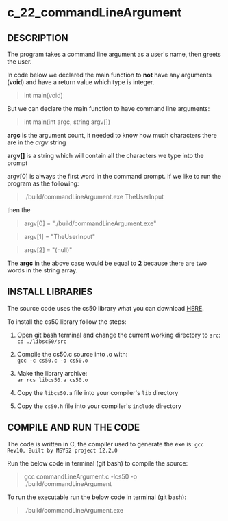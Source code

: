 # c_22_commandLineArgument

## DESCRIPTION

The program takes a command line argument as a user's name, then greets the user.

In code below we declared the main function to **not** have any arguments (**void**) and have a return value which type is integer.
> int main(void)

But we can declare the main function to have command line arguments:
> int main(int argc, string argv[])

**argc** is the argument count, it needed to know how much characters there are in the *argv* string

**argv[]** is a string which will contain all the characters we type into the prompt

argv[0] is always the first word in the command prompt. If we like to run the program as the following:

> ./build/commandLineArgument.exe TheUserInput

then the 

> argv[0] = "./build/commandLineArgument.exe"

> argv[1] = "TheUserInput"

> argv[2] = "(null)"

The **argc** in the above case would be equal to **2** because there are two words in the string array.

## INSTALL LIBRARIES

The source code uses the cs50 library what you can download [HERE](https://github.com/cs50/libcs50).

To install the cs50 library follow the steps:

1. Open git bash terminal and change the current working directory to `src`:   
  `cd ./libsc50/src`

2. Compile the cs50.c source into .o with:  
  `gcc -c cs50.c -o cs50.o`

3. Make the library archive:  
  `ar rcs libcs50.a cs50.o`

4. Copy the `libcs50.a` file into your compiler's `lib` directory

5. Copy the `cs50.h` file into your compiler's `include` directory


## COMPILE AND RUN THE CODE

The code is written in C, the compiler used to generate the exe is: `gcc Rev10, Built by MSYS2 project 12.2.0`

Run the below code in terminal (git bash) to compile the source:

> gcc commandLineArgument.c -lcs50 -o ./build/commandLineArgument

To run the executable run the below code in terminal (git bash):

> ./build/commandLineArgument.exe
